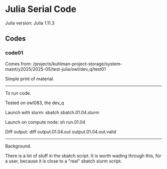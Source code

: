 # Julia Serial Code

Julia version:  Julia 1.11.3

## Codes


### code01

Comes from:  /projects/kuhlman-project-storage/system-maint/y2025/2025-05/test-julia/owl/dev_q/test01

Simple print of material.

----------------------------
To run code.

Tested on owl083, the dev_q

Launch with slurm:  sbatch sbatch.01.04.slurm

Launch on compute node:  sh run.01.04

Diff output:  diff output.01.04.out output.01.04.out.valid

 
----------------------------
Background.

There is a lot of stuff in the sbatch script.
It is worth wading through this, for a user, because it is close to a
"real" sbatch slurm script.

